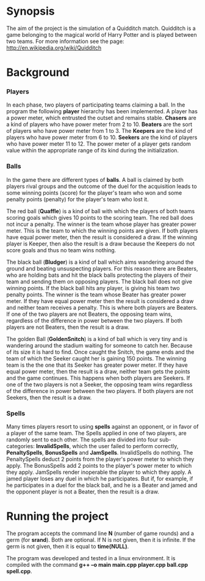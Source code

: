 # Synopsis
The aim of the project is the simulation of a Quidditch match. Quidditch is a game belonging to the magical world of Harry Potter and is played between two teams. For more information see the page: http://en.wikipedia.org/wiki/Quidditch

# Background

### Players
In each phase, two players of participating teams claiming a ball. 
In the program the following **player** hierarchy has been implemented. A player has a power meter, 
which entrusted the outset and remains stable. **Chasers** are a kind of players who have power meter from 2 to 10. 
**Beaters** are the sort of players who have power meter from 1 to 3. The **Keepers** are the kind of players 
who have power meter from 6 to 10. **Seekers** are the kind of players who have power meter 11 to 12. 
The power meter of a player gets random value within the appropriate range 
of its kind during the initialization.


### Balls
In the game there are different types of **balls**. A ball is claimed by both players 
rival groups and the outcome of the duel for the acquisition leads to some winning points (score) for the player's 
team who won and some penalty points (penalty) for the player's team who lost it.

The red ball (**Quaffle**) is a kind of ball with which the players of both teams scoring goals which gives 10 points
to the scoring team. The red ball does not incur a penalty. The winner is the team whose player has greater power meter. 
This is the team to which the winning points are given. If both players have equal power meter, then the result 
is considered a draw. If the winning player is Keeper, then also the result is a draw because the Keepers do not score 
goals and thus no team wins nothing.

The black ball (**Bludger**) is a kind of ball which aims wandering around the ground and beating unsuspecting players. 
For this reason there are Beaters, who are holding bats and hit the black balls protecting the players of their 
team and sending them on opposing players. The black ball does not give winning points. If the black ball hits any player, 
is giving his team two penalty points. The winner is the team whose Beater has greater power meter. If they have equal power meter 
then the result is considered a draw and neither team receives a penalty. This is where both players are Beaters. 
If one of the two players are not Beaters, the opposing team wins, regardless of the difference in power between 
the two players. If both players are not Beaters, then the result is a draw.

The golden Ball (**GoldenSnitch**) is a kind of ball which is very tiny and is wandering around the stadium 
waiting for someone to catch her. Because of its size it is hard to find. Once caught the Snitch, 
the game ends and the team of which the Seeker caught her is gaining 150 points. The winning team is the 
the one that its Seeker has greater power meter. If they have equal power meter, then the result is a draw, 
neither team gets the points and the game continues. This happens when both players are Seekers. If one of the 
two players is not a Seeker, the opposing team wins regardless of the difference in power between the two players. 
If both players are not Seekers, then the result is a draw.

### Spells
Many times players resort to using **spells** against an opponent, or in favor of a player of the same team. 
The Spells applied in one of two players, are randomly sent to each other. The spells are divided into four 
sub-categories: **InvalidSpells**, which the user failed to perform correctly, **PenaltySpells**, **BonusSpells** and **JamSpells**. 
InvalidSpells do nothing. The PenaltySpells deduct 2 points from the player's power meter to which they apply. The BonusSpells add 2 points to the player's power meter to which they apply. 
JamSpells render inoperable the player to which they apply. A jamed player loses any duel in which he participates. But if, for example, if he participates in 
a duel for the black ball, and he is a Beater and jamed and the opponent player is not a Beater, then the result is
a draw.

# Running the project
The program accepts the command line **N** (number of game rounds) and a germ (for **srand**). 
Both are optional. If N is not given, then it is infinite. If the germ is not given, then it is equal to **time(NULL)**.

The program was developed and tested in a linux environment. It is compiled with the command  **g++ –o main main.cpp player.cpp ball.cpp spell.cpp**.
